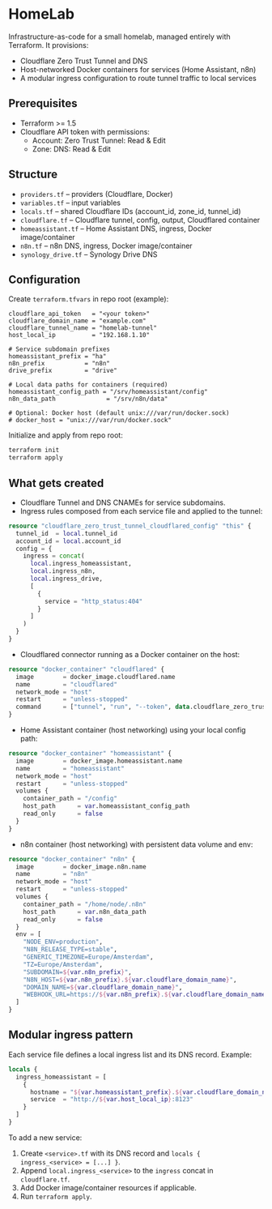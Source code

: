 # HomeLab

Infrastructure-as-code for a small homelab, managed entirely with Terraform. It provisions:
- Cloudflare Zero Trust Tunnel and DNS
- Host-networked Docker containers for services (Home Assistant, n8n)
- A modular ingress configuration to route tunnel traffic to local services

## Prerequisites
- Terraform >= 1.5
- Cloudflare API token with permissions:
  - Account: Zero Trust Tunnel: Read & Edit
  - Zone: DNS: Read & Edit

## Structure
- `providers.tf` – providers (Cloudflare, Docker)
- `variables.tf` – input variables
- `locals.tf` – shared Cloudflare IDs (account_id, zone_id, tunnel_id)
- `cloudflare.tf` – Cloudflare tunnel, config, output, Cloudflared container
- `homeassistant.tf` – Home Assistant DNS, ingress, Docker image/container
- `n8n.tf` – n8n DNS, ingress, Docker image/container
- `synology_drive.tf` – Synology Drive DNS

## Configuration
Create `terraform.tfvars` in repo root (example):
```hcl
cloudflare_api_token   = "<your token>"
cloudflare_domain_name = "example.com"
cloudflare_tunnel_name = "homelab-tunnel"
host_local_ip          = "192.168.1.10"

# Service subdomain prefixes
homeassistant_prefix = "ha"
n8n_prefix           = "n8n"
drive_prefix         = "drive"

# Local data paths for containers (required)
homeassistant_config_path = "/srv/homeassistant/config"
n8n_data_path              = "/srv/n8n/data"

# Optional: Docker host (default unix:///var/run/docker.sock)
# docker_host = "unix:///var/run/docker.sock"
```

Initialize and apply from repo root:
```bash
terraform init
terraform apply
```

## What gets created
- Cloudflare Tunnel and DNS CNAMEs for service subdomains.
- Ingress rules composed from each service file and applied to the tunnel:
```19:33:/Users/mart.bent/Private/Git/homelab/cloudflare.tf
resource "cloudflare_zero_trust_tunnel_cloudflared_config" "this" {
  tunnel_id  = local.tunnel_id
  account_id = local.account_id
  config = {
    ingress = concat(
      local.ingress_homeassistant,
      local.ingress_n8n,
      local.ingress_drive,
      [
        {
          service = "http_status:404"
        }
      ]
    )
  }
}
```
- Cloudflared connector running as a Docker container on the host:
```41:51:/Users/mart.bent/Private/Git/homelab/cloudflare.tf
resource "docker_container" "cloudflared" {
  image        = docker_image.cloudflared.name
  name         = "cloudflared"
  network_mode = "host"
  restart      = "unless-stopped"
  command      = ["tunnel", "run", "--token", data.cloudflare_zero_trust_tunnel_cloudflared_token.tunnel_token.token]
}
```
- Home Assistant container (host networking) using your local config path:
```25:36:/Users/mart.bent/Private/Git/homelab/homeassistant.tf
resource "docker_container" "homeassistant" {
  image        = docker_image.homeassistant.name
  name         = "homeassistant"
  network_mode = "host"
  restart      = "unless-stopped"
  volumes {
    container_path = "/config"
    host_path      = var.homeassistant_config_path
    read_only      = false
  }
}
```
- n8n container (host networking) with persistent data volume and env:
```25:46:/Users/mart.bent/Private/Git/homelab/n8n.tf
resource "docker_container" "n8n" {
  image        = docker_image.n8n.name
  name         = "n8n"
  network_mode = "host"
  restart      = "unless-stopped"
  volumes {
    container_path = "/home/node/.n8n"
    host_path      = var.n8n_data_path
    read_only      = false
  }
  env = [
    "NODE_ENV=production",
    "N8N_RELEASE_TYPE=stable",
    "GENERIC_TIMEZONE=Europe/Amsterdam",
    "TZ=Europe/Amsterdam",
    "SUBDOMAIN=${var.n8n_prefix}",
    "N8N_HOST=${var.n8n_prefix}.${var.cloudflare_domain_name}",
    "DOMAIN_NAME=${var.cloudflare_domain_name}",
    "WEBHOOK_URL=https://${var.n8n_prefix}.${var.cloudflare_domain_name}"
  ]
}
```

## Modular ingress pattern
Each service file defines a local ingress list and its DNS record. Example:
```11:19:/Users/mart.bent/Private/Git/homelab/homeassistant.tf
locals {
  ingress_homeassistant = [
    {
      hostname = "${var.homeassistant_prefix}.${var.cloudflare_domain_name}"
      service  = "http://${var.host_local_ip}:8123"
    }
  ]
}
```

To add a new service:
1. Create `<service>.tf` with its DNS record and `locals { ingress_<service> = [...] }`.
2. Append `local.ingress_<service>` to the `ingress` concat in `cloudflare.tf`.
3. Add Docker image/container resources if applicable.
4. Run `terraform apply`.
